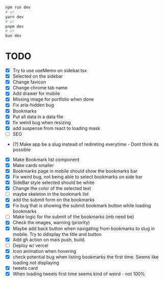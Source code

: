 ```bash
npm run dev
# or
yarn dev
# or
pnpm dev
# or
bun dev
```

# TODO

- [x] Try to use useMemo on sidebar.tsx
- [x] Selected on the sidebar
- [x] Change favicon
- [x] Change chrome tab name
- [x] Add drawer for mobile
- [x] Missing image for portfolio when done
- [x] Fix aria-hidden bug
- [x] Bookmarks
- [x] Put all data in a data file
- [x] fix weird bug when resizing
- [x] add suspense from react to loading mask
- [ ] SEO
- [?] Make app be a slug instead of redireting everytime - Dont think its possible
- [x] Make Bookmark list component
- [x] Make cards smaller
- [x] Bookmarks page in mobile should show the bookmarks bar
- [x] Fix weird bug, not being able to select bookmarks on side bar
- [x] SideBar style selected should be white
- [x] Change the color of the selected text
- [ ] maybe skeleton in the bookmark list
- [x] add the submit form on the bookmarks
- [x] Fix bug that is showing the submit bookmark button while loading bookmarks
- [ ] Make logic for the submit of the bookmarks (mb need be)
- [x] Check the images, warning (priority)
- [x] Maybe add back button when navigating from bookmarks to slug in mobile. Try to ddisplay the title and button
- [x] Add gh action on mais push, build.
- [ ] Deploy w/ vercel
- [x] Icon animation when hovering
- [x] check potential bug when listing bookmarks the first time. Seems like loading not displaying
- [x] tweets card
- [x] When loading tweets first time seems kind of weird - not 100%